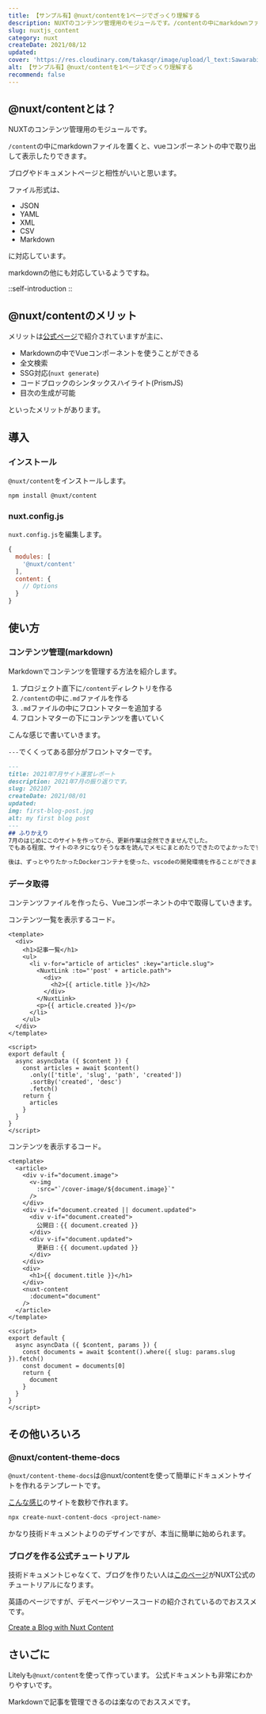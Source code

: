 ```yaml
---
title: 【サンプル有】@nuxt/contentを1ページでざっくり理解する
description: NUXTのコンテンツ管理用のモジュールです。/contentの中にmarkdownファイルを置くと、vueコンポーネントの中で取り出して表示したりできます。ブログやドキュメントページと相性がいいと思います。
slug: nuxtjs_content
category: nuxt
createDate: 2021/08/12
updated: 
cover: 'https://res.cloudinary.com/takasqr/image/upload/l_text:Sawarabi%20Gothic_80_bold:【サンプル有】nuxt contentを1ページでざっくり理解する,co_rgb:fff,w_620,c_fit/v1712091289/ogp_image_zorhlz.png'
alt: 【サンプル有】@nuxt/contentを1ページでざっくり理解する
recommend: false
---
```

## @nuxt/contentとは？



NUXTのコンテンツ管理用のモジュールです。

`/content`の中にmarkdownファイルを置くと、vueコンポーネントの中で取り出して表示したりできます。

ブログやドキュメントページと相性がいいと思います。

ファイル形式は、

* JSON
* YAML
* XML
* CSV
* Markdown

に対応しています。

markdownの他にも対応しているようですね。


::self-introduction
::

## @nuxt/contentのメリット
メリットは[公式ページ](https://content.nuxtjs.org/ja)で紹介されていますが主に、

* Markdownの中でVueコンポーネントを使うことができる
* 全文検索
* SSG対応(`nuxt generate`)
* コードブロックのシンタックスハイライト(PrismJS)
* 目次の生成が可能

といったメリットがあります。


## 導入
### インストール

`@nuxt/content`をインストールします。
```bash
npm install @nuxt/content
```


### nuxt.config.js
`nuxt.config.js`を編集します。

```js
{
  modules: [
    '@nuxt/content'
  ],
  content: {
    // Options
  }
}
```

## 使い方

### コンテンツ管理(markdown)
Markdownでコンテンツを管理する方法を紹介します。

1. プロジェクト直下に`/content`ディレクトリを作る
2. `/content`の中に`.md`ファイルを作る
3. `.md`ファイルの中にフロントマターを追加する
4. フロントマターの下にコンテンツを書いていく

こんな感じで書いていきます。

`---`でくくってある部分がフロントマターです。

```md
---
title: 2021年7月サイト運営レポート
description: 2021年7月の振り返りです。
slug: 202107
createDate: 2021/08/01
updated: 
img: first-blog-post.jpg
alt: my first blog post
---
## ふりかえり
7月のはじめにこのサイトを作ってから、更新作業は全然できませんでした。
でもある程度、サイトのネタになりそうな本を読んでメモにまとめたりできたのでよかったです。

後は、ずっとやりたかったDockerコンテナを使った、vscodeの開発環境を作ることができました。
```


### データ取得
コンテンツファイルを作ったら、Vueコンポーネントの中で取得していきます。

コンテンツ一覧を表示するコード。
```vue
<template>
  <div>
    <h1>記事一覧</h1>
    <ul>
      <li v-for="article of articles" :key="article.slug">
        <NuxtLink :to="'post' + article.path">
          <div>
            <h2>{{ article.title }}</h2>
          </div>
        </NuxtLink>
        <p>{{ article.created }}</p>
      </li>
    </ul>
  </div>
</template>

<script>
export default {
  async asyncData ({ $content }) {
    const articles = await $content()
      .only(['title', 'slug', 'path', 'created'])
      .sortBy('created', 'desc')
      .fetch()
    return {
      articles
    }
  }
}
</script>

```

コンテンツを表示するコード。
```vue
<template>
  <article>
    <div v-if="document.image">
      <v-img
        :src="`/cover-image/${document.image}`"
      />
    </div>
    <div v-if="document.created || document.updated">
      <div v-if="document.created">
        公開日：{{ document.created }}
      </div>
      <div v-if="document.updated">
        更新日：{{ document.updated }}
      </div>
    </div>
    <div>
      <h1>{{ document.title }}</h1>
    </div>
    <nuxt-content
      :document="document"
    />
  </article>
</template>

<script>
export default {
  async asyncData ({ $content, params }) {
    const documents = await $content().where({ slug: params.slug }).fetch()
    const document = documents[0]
    return {
      document
    }
  }
}
</script>

```

## その他いろいろ
### @nuxt/content-theme-docs
`@nuxt/content-theme-docs`は@nuxt/contentを使って簡単にドキュメントサイトを作れるテンプレートです。

[こんな感じ](https://content.nuxtjs.org/ja)のサイトを数秒で作れます。

```bash
npx create-nuxt-content-docs <project-name>
```
かなり技術ドキュメントよりのデザインですが、本当に簡単に始められます。

### ブログを作る公式チュートリアル

技術ドキュメントじゃなくて、ブログを作りたい人は[このページ](https://ja.nuxtjs.org/blog/creating-blog-with-nuxt-content)がNUXT公式のチュートリアルになります。

英語のページですが、デモページやソースコードの紹介されているのでおススメです。

[Create a Blog with Nuxt Content](https://ja.nuxtjs.org/blog/creating-blog-with-nuxt-content)


## さいごに

Litelyも`@nuxt/content`を使って作っています。
公式ドキュメントも非常にわかりやすいです。


Markdownで記事を管理できるのは楽なのでおススメです。

